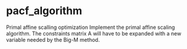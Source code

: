 # pacf_algorithm
Primal affine scalling optimization
Implement the primal affine scaling algorithm. 
The constraints matrix A will have to be expanded with a new variable needed by the Big-M method.
